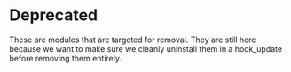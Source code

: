# Deprecated

These are modules that are targeted for removal.
They are still here because we want to make sure
we cleanly uninstall them in a hook_update before
removing them entirely.